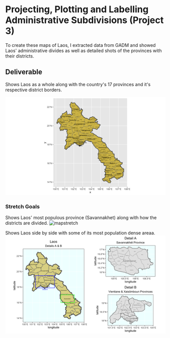 # Projecting, Plotting and Labelling Administrative Subdivisions (Project 3)

To create these maps of Laos, I extracted data from GADM and showed Laos' administrative divides as well as detailed shots of the provinces with their districts. 

## Deliverable 

Shows Laos as a whole along with the country's 17 provinces and it's respective district borders. 

![laosmap](laos.png)

### Stretch Goals

Shows Laos' most populous province (Savannakhet) along with how the districts are divided. 
![mapstretch](savannakhét.png)

Shows Laos side by side with some of its most population dense areaa. 
![detail](detailab_laos.png) 


